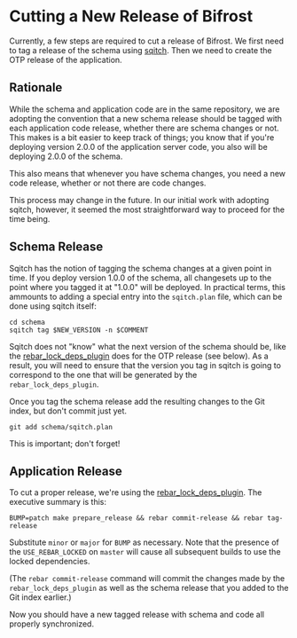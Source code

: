 Cutting a New Release of Bifrost
================================

Currently, a few steps are required to cut a release of Bifrost.  We
first need to tag a release of the schema using
[sqitch](schema/doc/sqitch_background.md).  Then we need to create
the OTP release of the application.

## Rationale

While the schema and application code are in the same repository, we
are adopting the convention that a new schema release should be tagged
with each application code release, whether there are schema changes
or not.  This makes is a bit easier to keep track of things; you know
that if you're deploying version 2.0.0 of the application server code,
you also will be deploying 2.0.0 of the schema.

This also means that whenever you have schema changes, you need a new
code release, whether or not there are code changes.

This process may change in the future.  In our initial work with
adopting sqitch, however, it seemed the most straightforward way to
proceed for the time being.

## Schema Release

Sqitch has the notion of tagging the schema changes at a given point
in time.  If you deploy version 1.0.0 of the schema, all changesets up
to the point where you tagged it at "1.0.0" will be deployed.  In
practical terms, this ammounts to adding a special entry into the
`sqitch.plan` file, which can be done using sqitch itself:

    cd schema
    sqitch tag $NEW_VERSION -n $COMMENT

Sqitch does not "know" what the next version of the schema should be,
like the [rebar_lock_deps_plugin][] does for the OTP release (see
below).  As a result, you will need to ensure that the version you tag
in sqitch is going to correspond to the one that will be generated by
the `rebar_lock_deps_plugin`.

Once you tag the schema release add the resulting changes to the Git
index, but don't commit just yet.

    git add schema/sqitch.plan

This is important; don't forget!

## Application Release

To cut a proper release, we're using the [rebar_lock_deps_plugin][].
The executive summary is this:

```
BUMP=patch make prepare_release && rebar commit-release && rebar tag-release
```

Substitute `minor` or `major` for `BUMP` as necessary.  Note that the
presence of the `USE_REBAR_LOCKED` on `master` will cause all
subsequent builds to use the locked dependencies.

(The `rebar commit-release` command will commit the changes made by
the `rebar_lock_deps_plugin` as well as the schema release that you
added to the Git index earlier.)

Now you should have a new tagged release with schema and code all
properly synchronized.

[rebar_lock_deps_plugin]:https://github.com/seth/rebar_lock_deps_plugin
